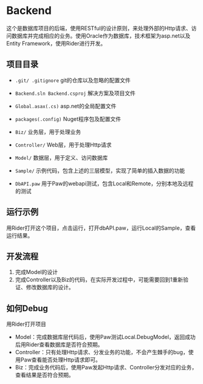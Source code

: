 # Backend
这个是数据库项目的后端，使用RESTful的设计原则，来处理外部的Http请求、访问数据库并完成相应的业务。使用Oracle作为数据库，技术框架为asp.net以及Entity Framework，使用Rider进行开发。

## 项目目录
- ```.git/ .gitignore``` git的仓库以及忽略的配置文件  
- ```Backend.sln Backend.csproj``` 解决方案及项目文件  
- ```Global.asax(.cs)``` asp.net的全局配置文件  
- ```packages(.config)``` Nuget程序包及配置文件  


- ```Biz/``` 业务层，用于处理业务
- ```Controller/``` Web层，用于处理Http请求
- ```Model/``` 数据层，用于定义、访问数据库
- ```Sample/``` 示例代码，包含上述的三层模型，实现了简单的插入数据的功能  
- ```DbAPI.paw``` 用于Paw的webapi测试，包含Local和Remote，分别本地及远程的测试

## 运行示例
用Rider打开这个项目，点击运行，打开dbAPI.paw，运行Local的Sample，查看运行结果。

## 开发流程

1. 完成Model的设计
2. 完成Controller以及Biz的代码，在实际开发过程中，可能需要回到1重新验证、修改数据库的设计。

## 如何Debug

用Rider打开项目

- Model：完成数据库层代码后，使用Paw测试Local.DebugModel，返回成功后用Rider查看数据库是否符合预期。
- Controller：只有处理Http请求、分发业务的功能，不会产生棘手的bug，使用Paw查看能否处理Http请求即可。
- Biz：完成业务代码后，使用Paw发起Http请求、Controller分发对应的业务，查看结果是否符合预期。
